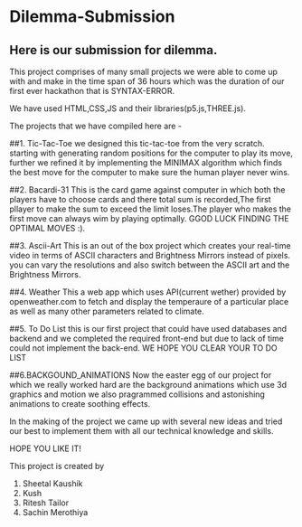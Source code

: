 # Dilemma-Submission
## Here is our submission for dilemma.


This project comprises of many small projects  we were able to come up with and make in the time span of 36 hours which was the duration of our first ever hackathon that is SYNTAX-ERROR.

We have used HTML,CSS,JS and their libraries(p5.js,THREE.js).


The projects that we have compiled here are -

##1. Tic-Tac-Toe 
we designed this tic-tac-toe from the very scratch. starting with generating random positions for the computer to play its move, further we refined it by implementing the MINIMAX algorithm which finds the best move for the computer to make sure the human player never wins.


##2. Bacardi-31 
This is the card game against computer in which both the players have to choose cards and there total sum is recorded,The first pllayer to make the sum to exceed the limit loses.The player who makes the first move can always wim by playing optimally. GGOD LUCK FINDING THE OPTIMAL MOVES :).


##3. Ascii-Art 
This is an out of the box project which creates your real-time video in terms of ASCII characters and Brightness Mirrors instead of pixels. you can vary the resolutions and also switch between the ASCII art and the Brightness Mirrors.


##4. Weather
This a web app which uses API(current wether) provided by openweather.com to fetch and display the temperaure of a particular place as well as many other parameters related to climate.


##5. To Do List
this is our first project that could have used databases and backend and we completed the required front-end but due to lack of time could not implement the back-end.
WE HOPE YOU CLEAR YOUR TO DO LIST


##6.BACKGOUND_ANIMATIONS
Now the easter egg of our project for which we really worked hard are the background animations which use 3d graphics and motion we also pragrammed collisions and astonishing animations to create soothing effects.

In the making of the project we came up with several new ideas and tried our best to implement them with all our technical knowledge and skills.

HOPE YOU LIKE IT!

This project is created by
1. Sheetal Kaushik
2. Kush
3. Ritesh Tailor
4. Sachin Merothiya
